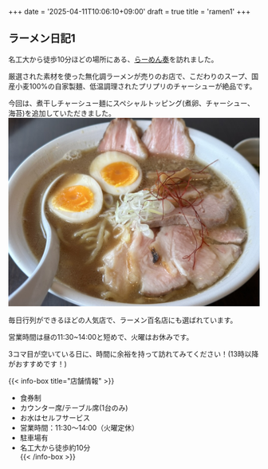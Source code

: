 +++
date = '2025-04-11T10:06:10+09:00'
draft = true
title = 'ramen1'
+++
## ラーメン日記1



名工大から徒歩10分ほどの場所にある、[らーめん奏](https://x.com/rmnknd)を訪れました。

厳選された素材を使った無化調ラーメンが売りのお店で、こだわりのスープ、国産小麦100%の自家製麺、低温調理されたプリプリのチャーシューが絶品です。

今回は、煮干しチャーシュー麺にスペシャルトッピング(煮卵、チャーシュー、海苔)を追加していただきました。
![煮干しチャーシュー麺スペシャルトッピング](img/niboshi.jpeg)

毎日行列ができるほどの人気店で、ラーメン百名店にも選ばれています。

営業時間は昼の11:30~14:00と短めで、火曜はお休みです。

3コマ目が空いている日に、時間に余裕を持って訪れてみてください！(13時以降がおすすめです！)

{{< info-box title="店舗情報" >}}
- 食券制  
- カウンター席/テーブル席(1台のみ)
- お水はセルフサービス  
- 営業時間：11:30〜14:00（火曜定休）  
- 駐車場有
- 名工大から徒歩約10分  
{{< /info-box >}}


















